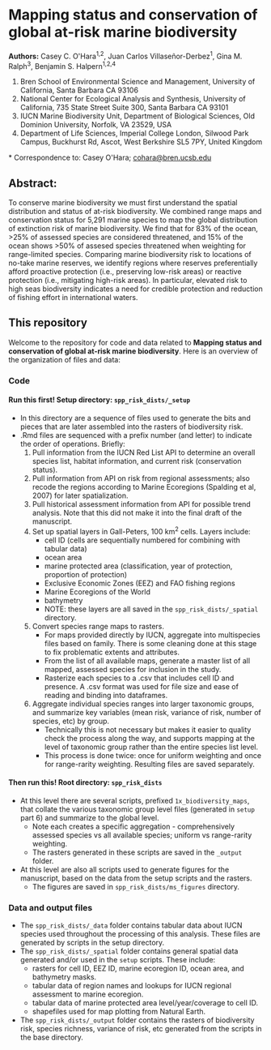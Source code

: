# Mapping status and conservation of global at-risk marine biodiversity

__Authors:__ Casey C. O'Hara<sup>1,2</sup>, Juan Carlos Villaseñor-Derbez<sup>1</sup>, Gina M. Ralph<sup>3</sup>, Benjamin S. Halpern<sup>1,2,4</sup>

1. Bren School of Environmental Science and Management, University of California, Santa Barbara CA 93106
2. National Center for Ecological Analysis and Synthesis, University of California, 735 State Street Suite 300, Santa Barbara CA 93101
3. IUCN Marine Biodiversity Unit, Department of Biological Sciences, Old Dominion University, Norfolk, VA 23529, USA
4. Department of Life Sciences, Imperial College London, Silwood Park Campus, Buckhurst Rd, Ascot, West Berkshire SL5 7PY, United Kingdom

\* Correspondence to: Casey O'Hara; cohara@bren.ucsb.edu

## Abstract: 

To conserve marine biodiversity we must first understand the spatial distribution and status of at-risk biodiversity. We combined range maps and conservation status for 5,291 marine species to map the global distribution of extinction risk of marine biodiversity.
We find that for 83% of the ocean, >25% of assessed species are considered threatened, and 15% of the ocean shows >50% of assesed species threatened when weighting for range-limited species.
Comparing marine biodiversity risk to locations of no-take marine reserves, we identify regions where reserves preferentially afford proactive protection (i.e., preserving low-risk areas) or reactive protection (i.e., mitigating high-risk areas).
In particular, elevated risk to high seas biodiversity indicates a need for credible protection and reduction of fishing effort in international waters.

## This repository

Welcome to the repository for code and data related to __Mapping status and conservation of global at-risk marine biodiversity__.  Here is an overview of the organization of files and data:

### Code

#### Run this first! Setup directory: `spp_risk_dists/_setup`

* In this directory are a sequence of files used to generate the bits and pieces that are later assembled into the rasters of biodiversity risk.
* .Rmd files are sequenced with a prefix number (and letter) to indicate the order of operations.  Briefly:
    1. Pull information from the IUCN Red List API to determine an overall species list, habitat information, and current risk (conservation status).
    2. Pull information from API on risk from regional assessments; also recode the regions according to Marine Ecoregions (Spalding et al, 2007) for later spatialization.
    3. Pull historical assessment information from API for possible trend analysis.  Note that this did not make it into the final draft of the manuscript.
    4. Set up spatial layers in Gall-Peters, 100 km<sup>2</sup> cells.  Layers include:
        * cell ID (cells are sequentially numbered for combining with tabular data)
        * ocean area
        * marine protected area (classification, year of protection, proportion of protection)
        * Exclusive Economic Zones (EEZ) and FAO fishing regions
        * Marine Ecoregions of the World
        * bathymetry
        * NOTE: these layers are all saved in the `spp_risk_dists/_spatial` directory.
    5. Convert species range maps to rasters.
        * For maps provided directly by IUCN, aggregate into multispecies files based on family.  There is some cleaning done at this stage to fix problematic extents and attributes.
        * From the list of all available maps, generate a master list of all mapped, assessed species for inclusion in the study.
        * Rasterize each species to a .csv that includes cell ID and presence.  A .csv format was used for file size and ease of reading and binding into dataframes.
    6. Aggregate individual species ranges into larger taxonomic groups, and summarize key variables (mean risk, variance of risk, number of species, etc) by group.  
        * Technically this is not necessary but makes it easier to quality check the process along the way, and supports mapping at the level of taxonomic group rather than the entire species list level.
        * This process is done twice: once for uniform weighting and once for range-rarity weighting.  Resulting files are saved separately.

#### Then run this!  Root directory: `spp_risk_dists`

* At this level there are several scripts, prefixed `1x_biodiversity_maps`, that collate the various taxonomic group level files (generated in `setup` part 6) and summarize to the global level.  
    * Note each creates a specific aggregation - comprehensively assessed species vs all available species; uniform vs range-rarity weighting.
    * The rasters generated in these scripts are saved in the `_output` folder.
* At this level are also all scripts used to generate figures for the manuscript, based on the data from the setup scripts and the rasters.
    * The figures are saved in `spp_risk_dists/ms_figures` directory.
  
### Data and output files

* The `spp_risk_dists/_data` folder contains tabular data about IUCN species used throughout the processing of this analysis.  These files are generated by scripts in the setup directory.
* The `spp_risk_dists/_spatial` folder contains general spatial data generated and/or used in the `setup` scripts.  These include:
    * rasters for cell ID, EEZ ID, marine ecoregion ID, ocean area, and bathymetry masks.   
    * tabular data of region names and lookups for IUCN regional assessment to marine ecoregion.
    * tabular data of marine protected area level/year/coverage to cell ID.
    * shapefiles used for map plotting from Natural Earth.
* The `spp_risk_dists/_output` folder contains the rasters of biodiversity risk, species richness, variance of risk, etc generated from the scripts in the base directory.


